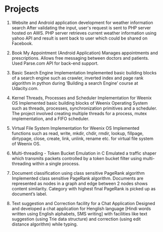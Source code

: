 Projects
=========

1) Website and Android application development for weather information search
After validating the input, user's request is sent to PHP server hosted on AWS. PHP server retrieves current weather information using yahoo API and result is sent back to user which could be shared on Facebook.

2) Book My Appointment (Android Application)
Manages appointments and prescriptions. Allows free messaging between doctors and patients. Used Parse.com API for back-end support.

3) Basic Search Engine Implementation
Implemented basic building blocks of a search engine such as crawler, inverted index and page rank algorithm in python during ‘Building a search Engine’ course at Udacity.com.

4) Kernel Threads, Processes and Scheduler Implementation for Weenix OS
Implemented basic building blocks of Weenix Operating System such as threads, processes, synchronization primitives and a scheduler. The project involved creating multiple threads for a process, mutex implementation, and a FIFO scheduler.

5) Virtual File System Implementation for Weenix OS
Implemented functions such as read, write, mkdir, chdir, rmdir, lookup, fillpage, dirtypage, close, create, link, unlink, rename etc. for virtual file system of Weenix OS.

6) Multi-threading - Token Bucket Emulation in C
Emulated a traffic shaper which transmits packets controlled by a token bucket filter using multi-threading within a single process.

7) Document classification using class sensitive PageRank algorithm
Implemented class sensitive PageRank algorithm. Documents are represented as nodes in a graph and edge between 2 nodes shows content similarity. Category with highest final PageRank is picked up as document’s label.

8) Text suggestion and Correction facility for a Chat Application
Designed and developed a chat application for Henglish language [Hindi words written using English alphabets, SMS writing] with facilities like text suggestion (using Trie data structure) and correction (using edit distance algorithm) while typing.
